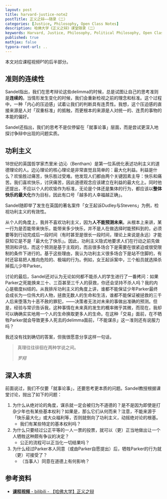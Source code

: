 ```yaml
---
layout: post
title: harvard-justice-note2
postTitle: 正义之辩——随录（二）
categories: [Justice, Philosophy, Open Class Notes]
description: 哈佛大学《正义之辩》课堂随录（二）
keywords: Harvard, Justice, Philosophy, Political Philosophy, Open Class Notes
published: true
mathjax: false
typora-root-url: ..
---
```


本文对应课程视频P1的后半部分。

## 准则的连续性

Sandel指出，我们在思考辩论这些delimma的时候，总是试图让自己的思考准则是**连续的**。当情形发生变化的时候，我们会重新检视之前的理念和标准。这个过程中，一种「内心的压迫感」试着让我们的判断具有连贯性。我想，这个压迫感的直接来源是人对「双重标准」的抵触，而更根本的来源是人对统一的、连贯的事物的本能的偏好。

Sandel还指出，我们的思考不是仅停留在「就事论事」层面，而是尝试更深入地探讨争辩中出现的问题实质。

## 功利主义

18世纪的英国哲学家杰里米·边沁（Bentham）是第一位系统化表述功利主义的道德理论的人。边沁理论的核心理论是非常直觉且简单的：最大化利益。利益是什么？欢愉胜过痛苦，快乐胜过受难。他发现人们都由两个关键因素主导：快乐和痛苦。我们喜欢快乐，讨厌痛苦，因此道德观念应该建立在利益的最大化上。同时他还提出，不应以个人的欢愉作为标准，无论是个体还是集体的行为，都应该以**整体快乐的最大化**作为目标，因此有口号「越多的人幸福越正确」。

Sandel随即举了发生在英国的著名案件「女王起诉Dudley与Stevens」为例，检视功利主义的有效性。

从个人的角度上，我并不喜欢功利主义，因为**人不能预测未来**。从根本上来讲，某一行为是否能带来快乐，能带来多少快乐，并不是人在做选择时能预料到的，必须要等到行动完成后一段时间（有时甚至是很长一段时间，理论上来说是永远）才能获知它是不是「最大化了快乐」。因此，功利主义隐式地要求人们在行动之前先做预测和评估，而这个预测是基于主观的，而且很多场合下是需要在很紧迫或很受限制的条件下进行的。基于这些理由，我认为功利主义很多场合下是站不住脚的，有时还容易把人推向危险的、极端的行为。例如，女王起诉案中，三个船员就选择杀掉孤儿少年Parker。

讨论的最后，Sandel还对认为无论如何都不能杀人的学生进行了一番拷问：如果Parker之死能换来三十、三百甚至三千人的获救，你还会坚持不杀人吗？我的内心是极度纠结的。从我排斥功利主义的角度上讲，谁都不能保证少年Parker最终会成长为一位伟大的人物，拯救无数人的生命和生活，谁都不能保证被拯救的三千人后来堕落为十恶不赦的罪犯，——决策者无法对未来的事做出准确的预测。但是，经验与常识告诉我，这种事情在未来真的发生的概率微乎其微，而现在，我却可以确确实实地用一个人的生命换取更多人的生命。在这种「交易」面前，在不牺牲Parker就会导致更多人死去的delimma面前，「不能谋杀」这一准则还有说服力吗？

我还没有找到确切的答案，但我很愿意分享这样一句话，

>真理往往徘徊在两种学说之间。
>
>*罗翔*

## 深入本质

前面说过，我们不仅要「就事论事」，还要思考更本质的问题。Sandel教授根据课堂讨论，抛出了如下的问题：

1. 为什么从绝对论的角度，谋杀就一定会被归为不道德的？是不是因为即使是打杂少年也有某些基本权利？如果是，那么它们从何而来？注意，不能来源于「快乐最大化」或大众福利等，否则就倒向了功利主义，动摇绝对论的根基。
   - 我们有某些特定的基本权利吗？
2. 为什么只要经过公正平等的一人一票的投票，就可以（更）正当地做出让一个人牺牲这种颇有争议的决定？
   - 公正的流程可以正当化一切结果吗？
3. 为什么经过Parker本人同意（或由Parker自愿提出）后，牺牲Parker的行为就（更）可接受了？
   - （当事人）同意在道德上有何影响？

## 参考资料

- [**课程视频** - bilibili - 【哈佛大学】正义之辩](https://www.bilibili.com/video/BV1jZ4y1x7SL)

